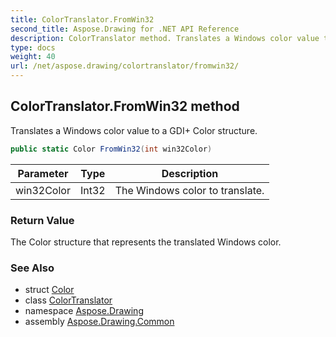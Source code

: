 ```yaml
---
title: ColorTranslator.FromWin32
second_title: Aspose.Drawing for .NET API Reference
description: ColorTranslator method. Translates a Windows color value to a GDI Color structure
type: docs
weight: 40
url: /net/aspose.drawing/colortranslator/fromwin32/
---
```

## ColorTranslator.FromWin32 method

Translates a Windows color value to a GDI+ Color structure.

```csharp
public static Color FromWin32(int win32Color)
```

| Parameter | Type | Description |
| --- | --- | --- |
| win32Color | Int32 | The Windows color to translate. |

### Return Value

The Color structure that represents the translated Windows color.

### See Also

* struct [Color](../../color/)
* class [ColorTranslator](../)
* namespace [Aspose.Drawing](../../colortranslator/)
* assembly [Aspose.Drawing.Common](../../../)


